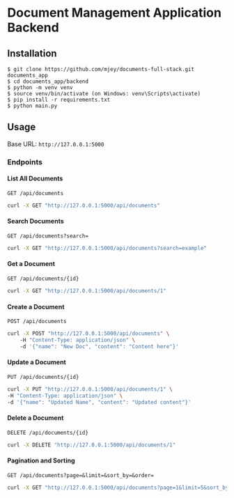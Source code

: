 Document Management Application Backend
=======================

Installation
------------

```shell
$ git clone https://github.com/mjey/documents-full-stack.git documents_app
$ cd documents_app/backend
$ python -m venv venv     
$ source venv/bin/activate (on Windows: venv\Scripts\activate)     
$ pip install -r requirements.txt     
$ python main.py
```
    
    
Usage
-----

Base URL: `http://127.0.0.1:5000`

### Endpoints

#### List All Documents

`GET /api/documents`

```bash
curl -X GET "http://127.0.0.1:5000/api/documents"
```
    
    

#### Search Documents

`GET /api/documents?search=`

```bash
curl -X GET "http://127.0.0.1:5000/api/documents?search=example"
```
    
    

#### Get a Document

`GET /api/documents/{id}`

```bash
curl -X GET "http://127.0.0.1:5000/api/documents/1"
```
    
    

#### Create a Document

`POST /api/documents`

```bash
curl -X POST "http://127.0.0.1:5000/api/documents" \     
    -H "Content-Type: application/json" \     
    -d '{"name": "New Doc", "content": "Content here"}'
```
    
    

#### Update a Document

`PUT /api/documents/{id}`

```bash
curl -X PUT "http://127.0.0.1:5000/api/documents/1" \     
-H "Content-Type: application/json" \     
-d '{"name": "Updated Name", "content": "Updated content"}'
```
    
    

#### Delete a Document

`DELETE /api/documents/{id}`

```bash
curl -X DELETE "http://127.0.0.1:5000/api/documents/1"
```
    
    

#### Pagination and Sorting

`GET /api/documents?page=&limit=&sort_by=&order=`

```bash
curl -X GET "http://127.0.0.1:5000/api/documents?page=1&limit=5&sort_by=size&order=asc"
```